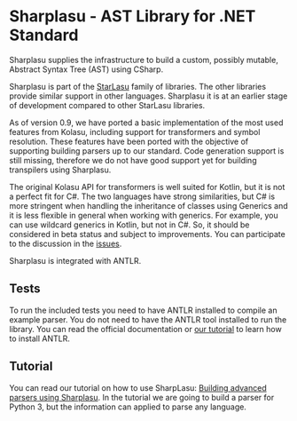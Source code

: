 # Sharplasu - AST Library for .NET Standard

Sharplasu supplies the infrastructure to build a custom, possibly mutable, Abstract Syntax Tree (AST) using CSharp.

Sharplasu is part of the [StarLasu](https://starlasu.strumenta.com/) family of libraries. The other libraries provide similar support in other languages. Sharplasu it is at an earlier stage of development compared to other StarLasu libraries.

As of version 0.9, we have ported a basic implementation of the most used features from Kolasu, including support for transformers and symbol resolution. These features have been ported with the objective of supporting building parsers up to our standard. Code generation support is still missing, therefore we do not have good support yet for building transpilers using Sharplasu. 

The original Kolasu API for transformers is well suited for Kotlin, but it is not a perfect fit for C#. The two languages have strong similarities, but C# is more stringent when handling the inheritance of classes using Generics and it is less flexible in general when working with generics. For example, you can use wildcard generics in Kotlin, but not in C#. So, it should be considered in beta status and subject to improvements. You can participate to the discussion in the [issues](https://github.com/Strumenta/sharplasu/issues/12).

Sharplasu is integrated with ANTLR.

## Tests

To run the included tests you need to have ANTLR installed to compile an example parser. You do not need to have the ANTLR tool installed to run the library. You can read the official documentation or [our tutorial](https://tomassetti.me/antlr-mega-tutorial/#chapter11) to learn how to install ANTLR.

## Tutorial

You can read our tutorial on how to use SharpLasu: [Building advanced parsers using Sharplasu](https://tomassetti.me/building-advanced-parsers-using-sharplasu/). In the tutorial we are going to build a parser for Python 3, but the information can applied to parse any language.